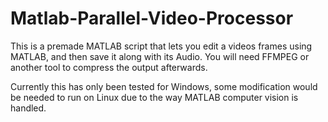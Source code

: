 # Matlab-Parallel-Video-Processor

This is a premade MATLAB script that lets you edit a videos frames using MATLAB, and then save it along with its Audio.
You will need FFMPEG or another tool to compress the output afterwards.

Currently this has only been tested for Windows, some modification would be needed to run on Linux due to the way MATLAB computer vision is handled.
